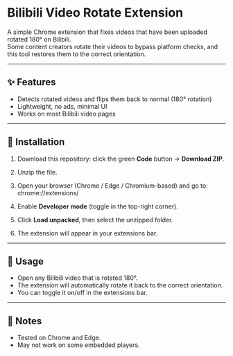 # Bilibili Video Rotate Extension

A simple Chrome extension that fixes videos that have been uploaded rotated 180° on Bilibili.  
Some content creators rotate their videos to bypass platform checks, and this tool restores them to the correct orientation.

---

## ✨ Features
- Detects rotated videos and flips them back to normal (180° rotation)
- Lightweight, no ads, minimal UI
- Works on most Bilibili video pages

---

## 🚀 Installation
1. Download this repository: click the green **Code** button → **Download ZIP**.  
2. Unzip the file.  
3. Open your browser (Chrome / Edge / Chromium-based) and go to:  chrome://extensions/

4. Enable **Developer mode** (toggle in the top-right corner).  
5. Click **Load unpacked**, then select the unzipped folder.  
6. The extension will appear in your extensions bar.

---

## 📌 Usage
- Open any Bilibili video that is rotated 180°.  
- The extension will automatically rotate it back to the correct orientation.  
- You can toggle it on/off in the extensions bar.

---

## 📝 Notes
- Tested on Chrome and Edge.  
- May not work on some embedded players.  

